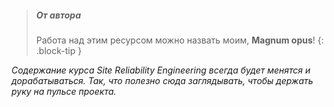 > ##### От автора
>
> Работа над этим ресурсом можно назвать моим, **Magnum opus**!
{: .block-tip }

*Содержание курса Site Reliability Engineering всегда будет менятся и дорабатываться. Так, что полезно сюда заглядывать, чтобы держать руку на пульсе проекта.*

